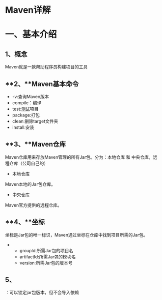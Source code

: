 # **Maven详解**

# **一、基本介绍**

## **1、概念**

Maven就是一款帮助程序员构建项目的工具

## **2、****Maven基本命令**

- -v:查询Maven版本 
- compile：编译 
- test:[测试](http://lib.csdn.net/base/softwaretest)项目 
- package:打包 
- clean:删除target文件夹
- install:安装 

## **3、****Maven仓库**

Maven仓库用来存放Maven管理的所有Jar包。分为：本地仓库 和 中央仓库，远程仓库（公司自己的）

- 本地仓库 

Maven本地的Jar包仓库。

- 中央仓库 

Maven官方提供的远程仓库。

## **4、****坐标**

坐标是Jar包的唯一标识，Maven通过坐标在仓库中找到项目所需的Jar包。 

- - groupId:所需Jar包的项目名
  - artifactId:所需Jar包的模块名
  - version:所需Jar包的版本号

## 5、

<dependencyManagement> ：可以锁定jar包版本，但不会导入依赖